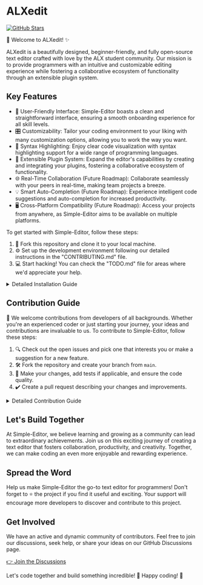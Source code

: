 # ALXedit

[![GitHub Stars](https://img.shields.io/github/stars/ALX-Students-Contribution/ALXedit?style=social)](https://github.com/ALX-Students-Cotribution/ALXedit/stargazers)

🚀 Welcome to ALXedit! ✨

ALXedit is a beautifully designed, beginner-friendly, and fully open-source text editor crafted with love by the ALX student community. Our mission is to provide programmers with an intuitive and customizable editing experience while fostering a collaborative ecosystem of functionality through an extensible plugin system.


## Key Features

- 🎨 User-Friendly Interface: Simple-Editor boasts a clean and straightforward interface, ensuring a smooth onboarding experience for all skill levels.
- 🎛️ Customizability: Tailor your coding environment to your liking with many customization options, allowing you to work the way you want.
- 🌈 Syntax Highlighting: Enjoy clear code visualization with syntax highlighting support for a wide range of programming languages.
- 🧩 Extensible Plugin System: Expand the editor's capabilities by creating and integrating your plugins, fostering a collaborative ecosystem of functionality.
- 🌐 Real-Time Collaboration (Future Roadmap): Collaborate seamlessly with your peers in real-time, making team projects a breeze.
- 💡 Smart Auto-Completion (Future Roadmap): Experience intelligent code suggestions and auto-completion for increased productivity.
- 🖥️ Cross-Platform Compatibility (Future Roadmap): Access your projects from anywhere, as Simple-Editor aims to be available on multiple platforms.




To get started with Simple-Editor, follow these steps:

1. 🍴 Fork this repository and clone it to your local machine.
2. ⚙️ Set up the development environment following our detailed instructions in the "CONTRIBUTING.md" file.
3. 💻 Start hacking! You can check the "TODO.md" file for areas where we'd appreciate your help.
<details>
<summary>Detailed Installation Guide</summary>
<br>

</details>

## Contribution Guide

🎉 We welcome contributions from developers of all backgrounds. Whether you're an experienced coder or just starting your journey, your ideas and contributions are invaluable to us. To contribute to Simple-Editor, follow these steps:

1. 🔍 Check out the open issues and pick one that interests you or make a suggestion for a new feature.
2. 🛠️ Fork the repository and create your branch from `main`.
3. 📝 Make your changes, add tests if applicable, and ensure the code quality.
4. ✔️ Create a pull request describing your changes and improvements.
<details>
<summary>Detailed Contribution Guide</summary>
<br>

</details>

## Let's Build Together

At Simple-Editor, we believe learning and growing as a community can lead to extraordinary achievements. Join us on this exciting journey of creating a text editor that fosters collaboration, productivity, and creativity. Together, we can make coding an even more enjoyable and rewarding experience.

## Spread the Word

Help us make Simple-Editor the go-to text editor for programmers! Don't forget to ⭐️ the project if you find it useful and exciting. Your support will encourage more developers to discover and contribute to this project.

## Get Involved

We have an active and dynamic community of contributors. Feel free to join our discussions, seek help, or share your ideas on our GitHub Discussions page.

[👉 Join the Discussions](https://github.com/ALX-Students-Contribution/ALXedit/discussions)

Let's code together and build something incredible! 🚀 Happy coding! 🚀
